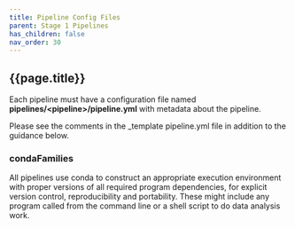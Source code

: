 ```yaml
---
title: Pipeline Config Files
parent: Stage 1 Pipelines
has_children: false
nav_order: 30
---
```


## {{page.title}}

Each pipeline must have a configuration file named
**pipelines/\<pipeline\>/pipeline.yml**
with metadata about the pipeline.  

Please see the comments in the _template pipeline.yml file in addition 
to the guidance below.

### condaFamilies

All pipelines use conda to construct an appropriate execution
environment with proper versions of all required program
dependencies, for explicit version control, reproducibility
and portability. These might include any program called from 
the command line or a shell script to do data analysis work.
